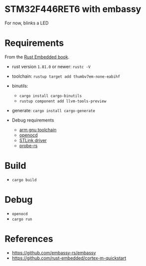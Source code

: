 # STM32F446RET6 with embassy

For now, blinks a LED

# Requirements
From the [Rust Embedded book](https://docs.rust-embedded.org/book/intro/install.html).
- rust version `1.81.0` or newer: `rustc -V`
- toolchain: `rustup target add thumbv7em-none-eabihf`
- binutils:
  - `cargo install cargo-binutils`
  - `rustup component add llvm-tools-preview`
- generate: `cargo install cargo-generate`

- Debug requirements
  - [arm gnu toolchain](https://developer.arm.com/downloads/-/arm-gnu-toolchain-downloads)
  - [openocd](https://github.com/xpack-dev-tools/openocd-xpack/releases)
  - [STLink driver](https://www.st.com/en/development-tools/stsw-link009.html)
  - [probe-rs](https://probe.rs/)

# Build
- `cargo build`

# Debug
- `openocd`
- `cargo run`

# References
- https://github.com/embassy-rs/embassy
- https://github.com/rust-embedded/cortex-m-quickstart
